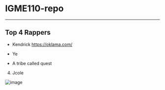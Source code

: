 # IGME110-repo
---
## Top 4 Rappers
- Kendrick https://oklama.com/ 

- Ye

- A tribe called quest

4. Jcole

 ![image](https://en.wikipedia.org/wiki/Kendrick_Lamar)

